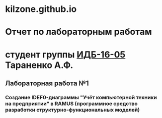 # kilzone.github.io

# Отчет по лабораторным работам
# студент группы [ИДБ-16-05](https://github.com/stankin/design-2018/wiki/list-idb-16-05) Тараненко А.Ф.

## Лабораторная работа №1

### Создание IDEF0-диаграммы "Учёт компьютерной техники на предприятии" в RAMUS (программное средство разработки структурно-функциональных моделей)
